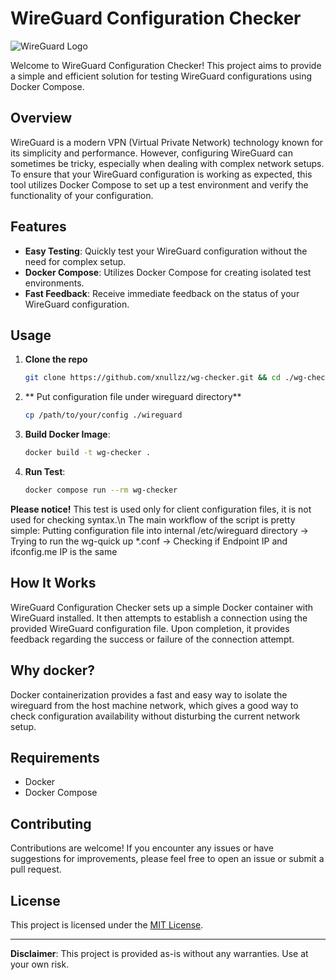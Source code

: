 # WireGuard Configuration Checker

![WireGuard Logo](https://www.wireguard.com/img/wireguard.svg)

Welcome to WireGuard Configuration Checker! This project aims to provide a simple and efficient solution for testing WireGuard configurations using Docker Compose.

## Overview

WireGuard is a modern VPN (Virtual Private Network) technology known for its simplicity and performance. However, configuring WireGuard can sometimes be tricky, especially when dealing with complex network setups. To ensure that your WireGuard configuration is working as expected, this tool utilizes Docker Compose to set up a test environment and verify the functionality of your configuration.

## Features

- **Easy Testing**: Quickly test your WireGuard configuration without the need for complex setup.
- **Docker Compose**: Utilizes Docker Compose for creating isolated test environments.
- **Fast Feedback**: Receive immediate feedback on the status of your WireGuard configuration.

## Usage
1. **Clone the repo**
    ```bash
    git clone https://github.com/xnullzz/wg-checker.git && cd ./wg-checker
    ```
2. ** Put configuration file under wireguard directory**
    ```bash
    cp /path/to/your/config ./wireguard
    ```

3. **Build Docker Image**:
    ```bash
    docker build -t wg-checker .
    ```

4. **Run Test**:
    ```bash
    docker compose run --rm wg-checker
    ```
**Please notice!** This test is used only for client configuration files, it is not used for checking syntax.\n The main workflow of the script is pretty simple: Putting configuration file into internal /etc/wireguard directory -> Trying to run the wg-quick up *.conf -> Checking if Endpoint IP and ifconfig.me IP is the same   

## How It Works

WireGuard Configuration Checker sets up a simple Docker container with WireGuard installed. It then attempts to establish a connection using the provided WireGuard configuration file. Upon completion, it provides feedback regarding the success or failure of the connection attempt.

## Why docker?

Docker containerization provides a fast and easy way to isolate the wireguard from the host machine network, which gives a good way to check configuration availability without disturbing the current network setup.

## Requirements

- Docker
- Docker Compose

## Contributing

Contributions are welcome! If you encounter any issues or have suggestions for improvements, please feel free to open an issue or submit a pull request.

## License

This project is licensed under the [MIT License](LICENSE).

---

**Disclaimer**: This project is provided as-is without any warranties. Use at your own risk.

